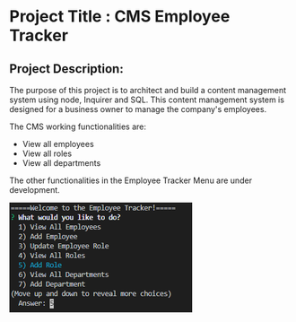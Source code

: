# Project Title : CMS Employee Tracker
## Project Description:
The purpose of this project is to architect and build a content management system using node, Inquirer and SQL. This content management system is designed for a business owner to manage the company's employees.

The CMS working functionalities are:
* View all employees
* View all roles
* View all departments

The other functionalities in the Employee Tracker Menu are under development.

<img src="./Employee_Tracker_Menu_screenshot.PNG">
